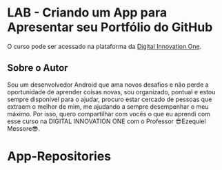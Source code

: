 # LAB - Criando um App para Apresentar seu Portfólio do GitHub
O curso pode ser acessado na plataforma da [Digital Innovation One](https://digitalinnovation.one/).

## Sobre o Autor
Sou um desenvolvedor Android que ama novos desafios e não perde a oportunidade de aprender coisas novas, sou organizado, pontual e estou sempre disponível para o ajudar, procuro estar cercado de pessoas que extraem o melhor de mim, me ajudando a sempre desempenhar o meu máximo. Por isso, quero compartilhar com vocês o que eu aprendi com esse curso na DIGITAL INNOVATION ONE com o Professor 😎Ezequiel Messore😎.

# App-Repositories
